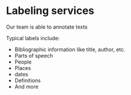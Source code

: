 
# Labeling services

Our team is able to annotate texts 

Typical labels include:

- Bibliographic information like title, author, etc.
- Parts of speech
- People
- Places
- dates
- Definitions
- And more